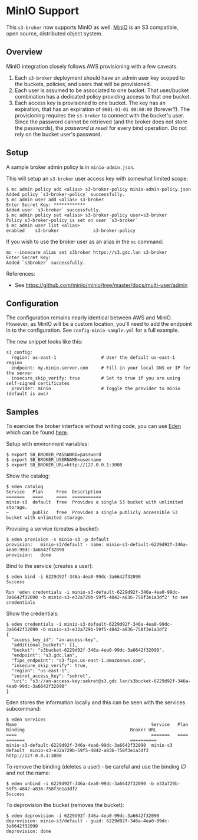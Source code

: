 # MinIO Support

This `s3-broker` now supports MinIO as well. [MinIO](https://min.io) is an S3 compatible, open source, distributed object system.

## Overview

MinIO integration closely follows AWS provisioning with a few caveats.

1. Each `s3-broker` deployment should have an admin user key scoped to the buckets, policies, and users that will be provisioned.
2. Each user is assumed to be associated to one bucket. That user/bucket combination has a dedicated policy providing access to that one bucket.
3. Each access key is provisioned to one bucket. The key has an expiration, that has an expiration of `0001-01-01 00:00:00` (forever?). The provisioning requires the `s3-broker` to connect with the bucket's user. Since the password cannot be retrieved (and the broker does not store the passwords), the _password is reset_ for every bind operation. Do not rely on the bucket user's password.

## Setup

A sample broker admin policy is in `minio-admin.json`.

This will setup an `s3-broker` user access key with somewhat limited scope:

```
$ mc admin policy add <alias> s3-broker-policy minio-admin-policy.json
Added policy `s3-broker-policy` successfully.
$ mc admin user add <alias> s3-broker
Enter Secret Key: ************
Added user `s3-broker` successfully.
$ mc admin policy set <alias> s3-broker-policy user=s3-broker
Policy s3-broker-policy is set on user `s3-broker`
$ mc admin user list <alias>
enabled    s3-broker             s3-broker-policy
```

If you wish to use the broker user as an alias in the `mc` command:

```
mc --insecure alias set s3broker https://s3.gdc.lan s3-broker
Enter Secret Key: 
Added `s3broker` successfully.
```

References:
* See https://github.com/minio/minio/tree/master/docs/multi-user/admin

## Configuration

The configuration remains nearly identical between AWS and MinIO. However, as MinIO will be a custom location, 
you'll need to add the endpoint in to the configuration. See `config-minio-sample.yml` for a full example.

The new snippet looks like this:
```
s3_config:
  region: us-east-1                 # User the default us-east-1 region
  endpoint: my.minio.server.com     # Fill in your local DNS or IP for the server
  insecure_skip_verify: true        # Set to true if you are using self-signed certificates
  provider: minio                   # Toggle the provider to minio (default is aws)
```

## Samples

To exercise the broker interface without writing code, you can use [Eden](https://starkandwayne.com/blog/welcome-to-eden-a-cli-for-every-open-service-broker-api/) which can be found [here](https://github.com/starkandwayne/eden).

Setup with environment variables:
```
$ export SB_BROKER_PASSWORD=password
$ export SB_BROKER_USERNAME=username
$ export SB_BROKER_URL=http://127.0.0.1:3000
```

Show the catalog:
```
$ eden catalog
Service   Plan     Free  Description
=======   ====     ====  ===========
minio-s3  default  free  Provides a single S3 bucket with unlimited storage.
~         public   free  Provides a single publicly accessible S3 bucket with unlimited storage.
```

Provising a service (creates a bucket):
```
$ eden provision -s minio-s3 -p default
provision:   minio-s3/default - name: minio-s3-default-6229d92f-346a-4ea0-99dc-3a6642f32090
provision:   done
```

Bind to the service (creates a user):
```
$ eden bind -i 6229d92f-346a-4ea0-99dc-3a6642f32090
Success

Run 'eden credentials -i minio-s3-default-6229d92f-346a-4ea0-99dc-3a6642f32090 -b minio-s3-e32a729b-59f5-4842-a836-758f3e1a3df2' to see credentials
```

Show the credentials:
```
$ eden credentials -i minio-s3-default-6229d92f-346a-4ea0-99dc-3a6642f32090 -b minio-s3-e32a729b-59f5-4842-a836-758f3e1a3df2
{
  "access_key_id": "an-access-key",
  "additional_buckets": [],
  "bucket": "s3bucket-6229d92f-346a-4ea0-99dc-3a6642f32090",
  "endpoint": "s3.gdc.lan",
  "fips_endpoint": "s3-fips.us-east-1.amazonaws.com",
  "insecure_skip_verify": true,
  "region": "us-east-1",
  "secret_access_key": "sekret",
  "uri": "s3://an-access-key:sekret@s3.gdc.lan/s3bucket-6229d92f-346a-4ea0-99dc-3a6642f32090"
}
```

Eden stores the information locally and this can be seen with the services subcommand:
```
$ eden services
Name                                                   Service   Plan     Binding                                        Broker URL
====                                                   =======   ====     =======                                        ==========
minio-s3-default-6229d92f-346a-4ea0-99dc-3a6642f32090  minio-s3  default  minio-s3-e32a729b-59f5-4842-a836-758f3e1a3df2  http://127.0.0.1:3000
```

To remove the binding (deletes a user) - be careful and use the binding _ID_ and not the name:
```
$ eden unbind -i 6229d92f-346a-4ea0-99dc-3a6642f32090 -b e32a729b-59f5-4842-a836-758f3e1a3df2 
Success
```

To deprovision the bucket (removes the bucket):
```
$ eden deprovision -i 6229d92f-346a-4ea0-99dc-3a6642f32090
deprovision: minio-s3/default - guid: 6229d92f-346a-4ea0-99dc-3a6642f32090
deprovision: done
```
